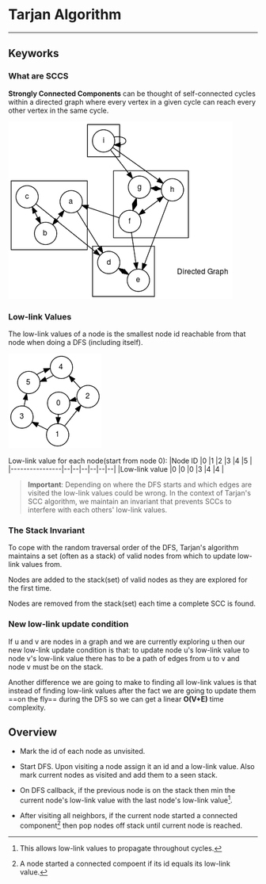 #  Tarjan Algorithm
  
  
***
  
##  Keyworks
  
  
###  What are SCCS
  
  
**Strongly Connected Components** can be thought of self-connected cycles within a directed graph where every vertex in a given cycle can reach every other vertex in the same cycle.
  

![](../assets/fd126763de1bc63208bac44979efdd8f0.png?0.5375690334533958)  
  
###  Low-link Values
  
  
The low-link values of a node is the smallest node id reachable from that node when doing a DFS (including itself).
  

![](../assets/fd126763de1bc63208bac44979efdd8f1.png?0.3718434669081958)  
  
Low-link value for each node(start from node 0):
|Node ID         |0 |1 |2 |3 |4 |5 |
|----------------|--|--|--|--|--|--|
|Low-link value  |0 |0 |0 |3 |4 |4 |
  
>**Important**: Depending on where the DFS starts and which edges are visited the low-link values could be wrong. In the context of Tarjan's SCC algorithm, we maintain an invariant that prevents SCCs to interfere with each others' low-link values.
  
###  The Stack Invariant
  
  
To cope with the random traversal order of the DFS, Tarjan's algorithm maintains a set (often as a stack) of valid nodes from which to update low-link values from.
  
Nodes are added to the stack(set) of valid nodes as they are explored for the first time.
  
Nodes are removed from the stack(set) each time a complete SCC is found. 
  
###  New low-link update condition
  
  
If u and v are nodes in a graph and we are currently exploring u then our new low-link update condition is that: to update node u's low-link value to node v's low-link value there has to be a path of edges from u to v and node v must be on the stack.
  
Another difference we are going to make to finding all low-link values is that instead of finding low-link values after the fact we are going to update them ==on the fly== during the DFS so we can get a linear **O(V+E)** time complexity.
  
##  Overview
  
  
- Mark the id of each node as unvisited.
  
- Start DFS. Upon visiting a node assign it an id and a low-link value. Also mark current nodes as visited and add them to a seen stack.
  
- On DFS callback, if the previous node is on the stack then min the current node's low-link value with the last node's low-link value[^1].
  
- After visiting all neighbors, if the current node started a connected component[^2] then pop nodes off stack until current node is reached.
  
[^1]: This allows low-link values to propagate throughout cycles.
[^2]: A node started a connected compoent if its id equals its low-link value.
  
  